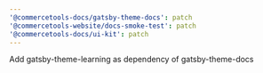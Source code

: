 ```yaml
---
'@commercetools-docs/gatsby-theme-docs': patch
'@commercetools-website/docs-smoke-test': patch
'@commercetools-docs/ui-kit': patch
---
```


Add gatsby-theme-learning as dependency of gatsby-theme-docs
